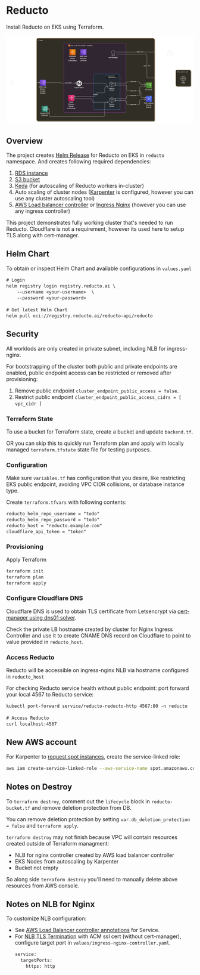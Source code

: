 # Reducto 

Install Reducto on EKS using Terraform.

![Reducto on-prem Architecture](./reducto-architecture-large.png)

## Overview

The project creates [Helm Release](./reducto-helm-release.tf) for Reducto on EKS in `reducto` namespace. And creates following required dependencies:
1. [RDS instance](./reducto-db.tf)
2. [S3 bucket](./reducto-bucket.tf)
3. [Keda](./keda.tf) (for autoscaling of Reducto workers in-cluster)
4. Auto scaling of cluster nodes ([Karpenter](./karpenter.tf) is configured, however you can use any cluster autoscaling tool)
5. [AWS Load balancer controller](./aws-load-balancer-controller.tf) or [Ingress Nginx](./ingress-nginx-controller.tf) (however you can use any ingress controller)

This project demonstrates fully working cluster that's needed to run Reducto.
Cloudflare is not a requirement, however its used here to setup TLS along with cert-manager.

## Helm Chart

To obtain or inspect Helm Chart and available configurations in `values.yaml`

```
# Login
helm registry login registry.reducto.ai \
    --username <your-username>  \
    --password <your-password>

# Get latest Helm Chart
helm pull oci://registry.reducto.ai/reducto-api/reducto
```


## Security

All worklods are only created in private subnet, including NLB for ingress-nginx.

For bootstrapping of the cluster both public and private endpoints are enabled, public endpoint access can be restricted or removed after provisioning:

1. Remove public endpoint `cluster_endpoint_public_access = false`.
2. Restrict public endpoint `cluster_endpoint_public_access_cidrs = [ vpc_cidr ]`


### Terraform State

To use a bucket for Terraform state, create a bucket and update `backend.tf`.

OR you can skip this to quickly run Terraform plan and apply with locally managed `terraform.tfstate` state file for testing purposes.

### Configuration

Make sure `variables.tf` has configuration that you desire, like restricting EKS public endpoint, avoiding VPC CIDR collisions, or database instance type.

Create `terraform.tfvars` with following contents:

```
reducto_helm_repo_username = "todo"
reducto_helm_repo_password = "todo"
reducto_host = "reducto.example.com"
cloudflare_api_token = "token"
```

### Provisioning

Apply Terraform

```
terraform init
terraform plan
terraform apply
```

### Configure Cloudflare DNS

Cloudflare DNS is used to obtain TLS certificate from Letsencrypt via [cert-manager using dns01 solver](https://cert-manager.io/docs/configuration/acme/dns01/cloudflare/).

Check the private LB hostname created by cluster for Nginx Ingress Controller and use it to create CNAME DNS record on Cloudflare to point to value provided in `reducto_host`.

### Access Reducto

Reducto will be accessible on ingress-nginx NLB via hostname configured in `reducto_host`

For checking Reducto service health without public endpoint: port forward your local 4567 to Reducto service:

```
kubectl port-forward service/reducto-reducto-http 4567:80 -n reducto

# Access Reducto
curl localhost:4567
```

## New AWS account

For Karpenter to [request spot instances](https://docs.aws.amazon.com/AWSEC2/latest/UserGuide/service-linked-roles-spot-instance-requests.html), create the service-linked role:

```sh
aws iam create-service-linked-role --aws-service-name spot.amazonaws.com
```

## Notes on Destroy

To `terraform destroy`, comment out the `lifecycle` block in `reducto-bucket.tf` and remove deletion protection from DB.

You can remove deletion protection by setting `var.db_deletion_protection = false` and `terraform apply`.

`terraform destroy` may not finish because VPC will contain resources created outside of Terraform managment:
- NLB for nginx controller created by AWS load balancer controller
- EKS Nodes from autoscaling by Karpenter
- Bucket not empty

So along side `terraform destroy` you'll need to manually delete above resources from AWS console.

## Notes on NLB for Nginx

To customize NLB configuration:
- See [AWS Load Balancer controller annotations](https://kubernetes-sigs.github.io/aws-load-balancer-controller/latest/guide/service/annotations/) for Service.
- For [NLB TLS Termination](https://kubernetes-sigs.github.io/aws-load-balancer-controller/latest/guide/use_cases/nlb_tls_termination/) with ACM ssl cert (without cert-manager), configure target port in `values/ingress-nginx-controller.yaml`.
   ```
   service:
     targetPorts:
       https: http
   ```
